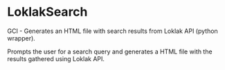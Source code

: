 # LoklakSearch
GCI - Generates an HTML file with search results from Loklak API (python wrapper).

Prompts the user for a search query and generates a HTML file with the results gathered using Loklak API.
